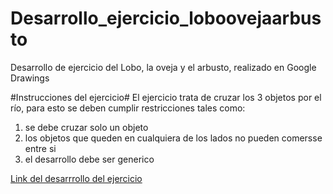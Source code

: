 # Desarrollo_ejercicio_loboovejaarbusto
Desarrollo de ejercicio del Lobo, la oveja y el arbusto, realizado en Google Drawings

#Instrucciones del ejercicio#
El ejercicio trata de cruzar los 3 objetos por el río, para esto se deben cumplir restricciones tales como:
<ol>
<li>se debe cruzar solo un objeto</li>
<li>los objetos que queden en cualquiera de los lados no pueden comersse entre si</li>
<li>el desarrollo debe ser generico</li>
</ol>


[Link del desarrrollo del ejercicio](https://docs.google.com/drawings/d/1IdkfOhUq7oDsJqLEBN00SSLfsy8Htxjc6ueo0QTZlws/edit?usp=sharing)

